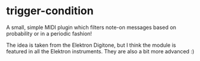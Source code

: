 # trigger-condition

A small, simple MIDI plugin which filters note-on messages based on probability or in a periodic fashion!

The idea is taken from the Elektron Digitone, but I think the module is featured in all the Elektron instruments. They are also a bit more advanced :)
